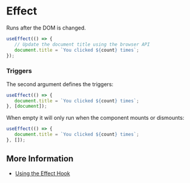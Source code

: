 # Effect

Runs after the DOM is changed.

```javascript
useEffect(() => {
   // Update the document title using the browser API
   document.title = `You clicked ${count} times`;
});
```

### Triggers

The second argument defines the triggers:

```javascript
useEffect(() => {
   document.title = `You clicked ${count} times`;
}, [document]);
```

When empty it will only run when the component mounts or dismounts:

```javascript
useEffect(() => {
   document.title = `You clicked ${count} times`;
}, []);
```

## More Information

* [Using the Effect Hook](https://reactjs.org/docs/hooks-effect.html)

